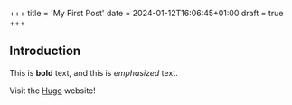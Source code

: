 +++
title = 'My First Post'
date = 2024-01-12T16:06:45+01:00
draft = true
+++

## Introduction

This is **bold** text, and this is *emphasized* text.

Visit the [Hugo](https://gohugo.io) website!
